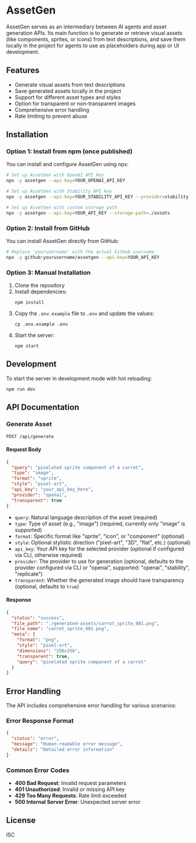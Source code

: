 # AssetGen

AssetGen serves as an intermediary between AI agents and asset generation APIs. Its main function is to generate or retrieve visual assets (like components, sprites, or icons) from text descriptions, and save them locally in the project for agents to use as placeholders during app or UI development.

## Features

- Generate visual assets from text descriptions
- Save generated assets locally in the project
- Support for different asset types and styles
- Option for transparent or non-transparent images
- Comprehensive error handling
- Rate limiting to prevent abuse

## Installation

### Option 1: Install from npm (once published)

You can install and configure AssetGen using npx:

```bash
# Set up AssetGen with OpenAI API key
npx -y assetgen --api-key=YOUR_OPENAI_API_KEY

# Set up AssetGen with Stability API key
npx -y assetgen --api-key=YOUR_STABILITY_API_KEY --provider=stability

# Set up AssetGen with custom storage path
npx -y assetgen --api-key=YOUR_API_KEY --storage-path=./assets
```

### Option 2: Install from GitHub

You can install AssetGen directly from GitHub:

```bash
# Replace 'yourusername' with the actual GitHub username
npx -y github:yourusername/assetgen --api-key=YOUR_API_KEY
```

### Option 3: Manual Installation

1. Clone the repository
2. Install dependencies:
   ```
   npm install
   ```
3. Copy the `.env.example` file to `.env` and update the values:
   ```
   cp .env.example .env
   ```
4. Start the server:
   ```
   npm start
   ```

## Development

To start the server in development mode with hot reloading:
```
npm run dev
```

## API Documentation

### Generate Asset

```
POST /api/generate
```

#### Request Body

```json
{
  "query": "pixelated sprite component of a carrot",
  "type": "image",
  "format": "sprite",
  "style": "pixel-art",
  "api_key": "your_api_key_here",
  "provider": "openai",
  "transparent": true
}
```

- `query`: Natural language description of the asset (required)
- `type`: Type of asset (e.g., "image") (required, currently only "image" is supported)
- `format`: Specific format like "sprite", "icon", or "component" (optional)
- `style`: Optional stylistic direction ("pixel-art", "3D", "flat", etc.) (optional)
- `api_key`: Your API key for the selected provider (optional if configured via CLI, otherwise required)
- `provider`: The provider to use for generation (optional, defaults to the provider configured via CLI or "openai", supported: "openai", "stability", "replicate")
- `transparent`: Whether the generated image should have transparency (optional, defaults to `true`)

#### Response

```json
{
  "status": "success",
  "file_path": "./generated-assets/carrot_sprite_001.png",
  "file_name": "carrot_sprite_001.png",
  "meta": {
    "format": "png",
    "style": "pixel-art",
    "dimensions": "256x256",
    "transparent": true,
    "query": "pixelated sprite component of a carrot"
  }
}
```

## Error Handling

The API includes comprehensive error handling for various scenarios:

### Error Response Format

```json
{
  "status": "error",
  "message": "Human-readable error message",
  "details": "Detailed error information"
}
```

### Common Error Codes

- **400 Bad Request**: Invalid request parameters
- **401 Unauthorized**: Invalid or missing API key
- **429 Too Many Requests**: Rate limit exceeded
- **500 Internal Server Error**: Unexpected server error

## License

ISC
